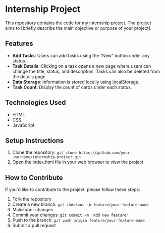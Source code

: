 ﻿# Internship Project

This repository contains the code for my internship project. The project aims to [briefly describe the main objective or purpose of your project].

## Features

- **Add Tasks**: Users can add tasks using the "New" button under any status.
- **Task Details**: Clicking on a task opens a new page where users can change the title, status, and description. Tasks can also be deleted from the details page.
- **Data Storage**: Information is stored locally using localStorage.
- **Task Count**: Display the count of cards under each status.

## Technologies Used

- HTML
- CSS
- JavaScript

## Setup Instructions

1. Clone the repository: `git clone https://github.com/your-username/internship-project.git`
2. Open the index.html file in your web browser to view the project.

## How to Contribute

If you'd like to contribute to the project, please follow these steps:

1. Fork the repository
2. Create a new branch: `git checkout -b feature/your-feature-name`
3. Make your changes
4. Commit your changes: `git commit -m 'Add new feature'`
5. Push to the branch: `git push origin feature/your-feature-name`
6. Submit a pull request
